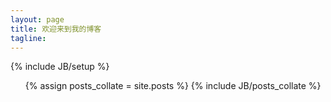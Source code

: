 ```yaml
---
layout: page
title: 欢迎来到我的博客
tagline: 
---
```

{% include JB/setup %}


<ul>
  {% assign posts_collate = site.posts %}
  {% include JB/posts_collate %}
</ul>